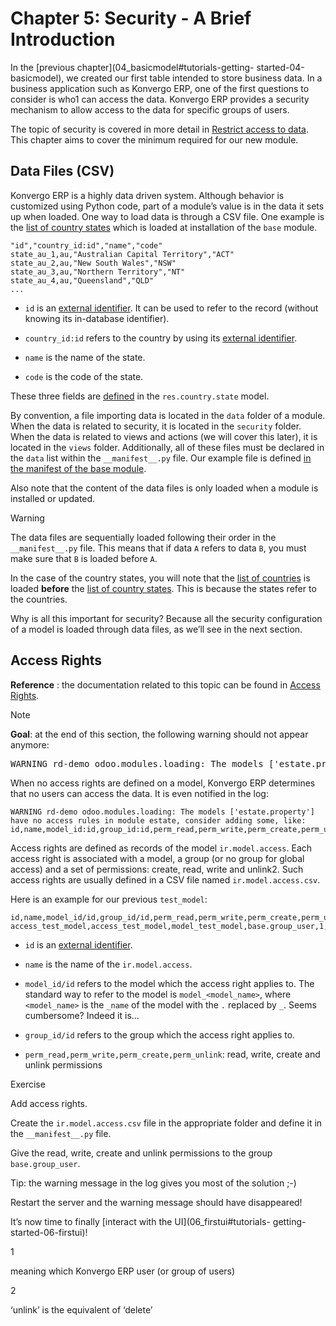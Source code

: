 # Chapter 5: Security - A Brief Introduction

In the [previous chapter](04_basicmodel#tutorials-getting-
started-04-basicmodel), we created our first table intended to store business
data. In a business application such as Konvergo ERP, one of the first questions to
consider is who1 can access the data. Konvergo ERP provides a security mechanism to
allow access to the data for specific groups of users.

The topic of security is covered in more detail in [Restrict access to
data](../restrict_data_access). This chapter aims to cover the minimum
required for our new module.

## Data Files (CSV)

Konvergo ERP is a highly data driven system. Although behavior is customized using
Python code, part of a module’s value is in the data it sets up when loaded.
One way to load data is through a CSV file. One example is the [list of
country
states](https://github.com/odoo/odoo/blob/16.0/odoo/addons/base/data/res.country.state.csv)
which is loaded at installation of the `base` module.

    
    
    "id","country_id:id","name","code"
    state_au_1,au,"Australian Capital Territory","ACT"
    state_au_2,au,"New South Wales","NSW"
    state_au_3,au,"Northern Territory","NT"
    state_au_4,au,"Queensland","QLD"
    ...
    

  * `id` is an [external identifier](../../glossary#term-external-identifier). It can be used to refer to the record (without knowing its in-database identifier).

  * `country_id:id` refers to the country by using its [external identifier](../../glossary#term-external-identifier).

  * `name` is the name of the state.

  * `code` is the code of the state.

These three fields are
[defined](https://github.com/odoo/odoo/blob/2ad2f3d6567b6266fc42c6d2999d11f3066b282c/odoo/addons/base/models/res_country.py#L108-L111)
in the `res.country.state` model.

By convention, a file importing data is located in the `data` folder of a
module. When the data is related to security, it is located in the `security`
folder. When the data is related to views and actions (we will cover this
later), it is located in the `views` folder. Additionally, all of these files
must be declared in the `data` list within the `__manifest__.py` file. Our
example file is defined [in the manifest of the base
module](https://github.com/odoo/odoo/blob/e8697f609372cd61b045c4ee2c7f0fcfb496f58a/odoo/addons/base/__manifest__.py#L29).

Also note that the content of the data files is only loaded when a module is
installed or updated.

<div class="alert alert-warning">
<p class="alert-title">
Warning</p><p>The data files are sequentially loaded following their order in the <code>__manifest__.py</code> file.
This means that if data <code>A</code> refers to data <code>B</code>, you must make sure that <code>B</code>
is loaded before <code>A</code>.</p>
<p>In the case of the country states, you will note that the
<a href="https://github.com/odoo/odoo/blob/e8697f609372cd61b045c4ee2c7f0fcfb496f58a/odoo/addons/base/__manifest__.py#L22">list of countries</a>
is loaded <b>before</b> the
<a href="https://github.com/odoo/odoo/blob/e8697f609372cd61b045c4ee2c7f0fcfb496f58a/odoo/addons/base/__manifest__.py#L29">list of country states</a>.
This is because the states refer to the countries.</p>
</div>

Why is all this important for security? Because all the security configuration
of a model is loaded through data files, as we’ll see in the next section.

## Access Rights

**Reference** : the documentation related to this topic can be found in
[Access Rights](../../reference/backend/security#reference-security-acl).

<div class="alert alert-primary">
<p class="alert-title">
Note</p><p><b>Goal</b>: at the end of this section, the following warning should not appear anymore:</p>
<div class="highlight-text notranslate"><div class="highlight"><pre><span></span>WARNING rd-demo odoo.modules.loading: The models ['estate.property'] have no access rules...
</pre></div>
</div>
</div>

When no access rights are defined on a model, Konvergo ERP determines that no users
can access the data. It is even notified in the log:

    
    
    WARNING rd-demo odoo.modules.loading: The models ['estate.property'] have no access rules in module estate, consider adding some, like:
    id,name,model_id:id,group_id:id,perm_read,perm_write,perm_create,perm_unlink
    

Access rights are defined as records of the model `ir.model.access`. Each
access right is associated with a model, a group (or no group for global
access) and a set of permissions: create, read, write and unlink2. Such access
rights are usually defined in a CSV file named `ir.model.access.csv`.

Here is an example for our previous `test_model`:

    
    
    id,name,model_id/id,group_id/id,perm_read,perm_write,perm_create,perm_unlink
    access_test_model,access_test_model,model_test_model,base.group_user,1,0,0,0
    

  * `id` is an [external identifier](../../glossary#term-external-identifier).

  * `name` is the name of the `ir.model.access`.

  * `model_id/id` refers to the model which the access right applies to. The standard way to refer to the model is `model_<model_name>`, where `<model_name>` is the `_name` of the model with the `.` replaced by `_`. Seems cumbersome? Indeed it is…

  * `group_id/id` refers to the group which the access right applies to.

  * `perm_read,perm_write,perm_create,perm_unlink`: read, write, create and unlink permissions

<div class="alert alert-dark">
<p class="alert-title">
Exercise</p><p>Add access rights.</p>
<p>Create the <code>ir.model.access.csv</code> file in the appropriate folder and define it in the
<code>__manifest__.py</code> file.</p>
<p>Give the read, write, create and unlink permissions to the group <code>base.group_user</code>.</p>
<p>Tip: the warning message in the log gives you most of the solution ;-)</p>
</div>

Restart the server and the warning message should have disappeared!

It’s now time to finally [interact with the UI](06_firstui#tutorials-
getting-started-06-firstui)!

1

    

meaning which Konvergo ERP user (or group of users)

2

    

‘unlink’ is the equivalent of ‘delete’

